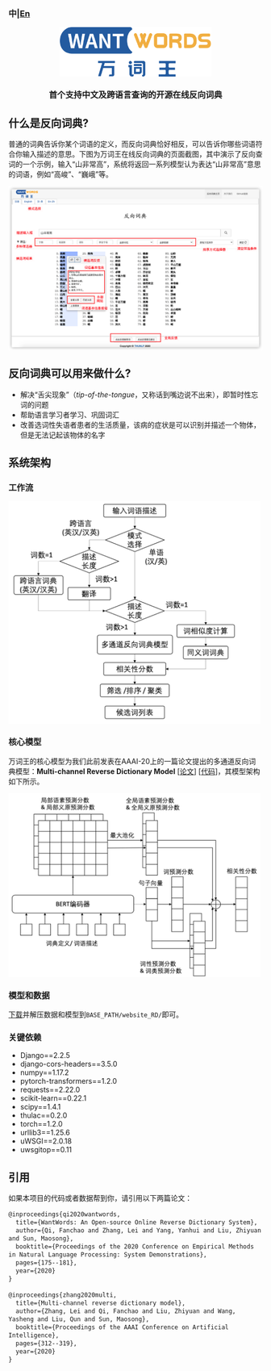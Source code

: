 ### 中|[En](README.md)
<p align="center">
  <a href="https://wantwords.thunlp.org/">
  	<img src="resources/wantwords_logo.svg" width = "300"  alt="WantWords Logo" align="center" />
  </a>
</p>
<h3 align="center">首个支持中文及跨语言查询的开源在线反向词典 </h3>

## 什么是反向词典?
普通的词典告诉你某个词语的定义，而反向词典恰好相反，可以告诉你哪些词语符合你输入描述的意思。下图为万词王在线反向词典的页面截图，其中演示了反向查词的一个示例，输入“山非常高”，系统将返回一系列模型认为表达“山非常高”意思的词语，例如“高峻”、“巍峨”等。

<img src="resources/screenshot.png" alt="rd_example" width = "700"  align="center" />

## 反向词典可以用来做什么?
* 解决“舌尖现象”（*tip-of-the-tongue*，又称话到嘴边说不出来），即暂时性忘词的问题
* 帮助语言学习者学习、巩固词汇
* 改善选词性失语者患者的生活质量，该病的症状是可以识别并描述一个物体，但是无法记起该物体的名字

## 系统架构
### 工作流

<img src="resources/workflow_ZH.png" alt="workflow" width = "500"  align="center"/>

### 核心模型

万词王的核心模型为我们此前发表在AAAI-20上的一篇论文提出的多通道反向词典模型：**Multi-channel Reverse Dictionary Model** [[论文](https://ojs.aaai.org/index.php/AAAI/article/view/5365/5221)] [[代码](https://github.com/thunlp/MultiRD)]，其模型架构如下所示。

<img src="resources/MRD_model_ZH.png" alt="model" width = "500"  align="center"/>

### 模型和数据

[下载](https://cloud.tsinghua.edu.cn/f/db14bbfb78e0452bb2f1/)并解压数据和模型到`BASE_PATH/website_RD/`即可。

### 关键依赖
* Django==2.2.5
* django-cors-headers==3.5.0
* numpy==1.17.2
* pytorch-transformers==1.2.0
* requests==2.22.0
* scikit-learn==0.22.1
* scipy==1.4.1
* thulac==0.2.0
* torch==1.2.0
* urllib3==1.25.6
* uWSGI==2.0.18
* uwsgitop==0.11

## 引用

如果本项目的代码或者数据帮到你，请引用以下两篇论文：

```
@inproceedings{qi2020wantwords,
  title={WantWords: An Open-source Online Reverse Dictionary System},
  author={Qi, Fanchao and Zhang, Lei and Yang, Yanhui and Liu, Zhiyuan and Sun, Maosong},
  booktitle={Proceedings of the 2020 Conference on Empirical Methods in Natural Language Processing: System Demonstrations},
  pages={175--181},
  year={2020}
}

@inproceedings{zhang2020multi,
  title={Multi-channel reverse dictionary model},
  author={Zhang, Lei and Qi, Fanchao and Liu, Zhiyuan and Wang, Yasheng and Liu, Qun and Sun, Maosong},
  booktitle={Proceedings of the AAAI Conference on Artificial Intelligence},
  pages={312--319},
  year={2020}
}
```



